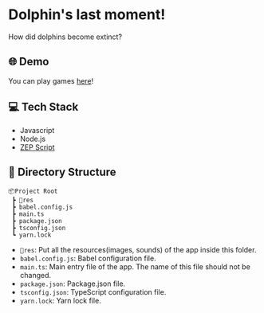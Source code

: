 # Dolphin's last moment!

How did dolphins become extinct?


## 🌐 Demo
You can play games [here](https://zep.us/play/2YqEKe)!

## 💻 Tech Stack
- Javascript
- Node.js
- [ZEP Script](https://docs-kr.zep.us/creator/zep-script)


## 📁 Directory Structure

```
📦Project Root
 ┣ 📂res
 ┣ babel.config.js
 ┣ main.ts
 ┣ package.json
 ┣ tsconfig.json
 ┗ yarn.lock
```

- `📂res`: Put all the resources(images, sounds) of the app inside this folder.
- `babel.config.js`: Babel configuration file.
- `main.ts`: Main entry file of the app. The name of this file should not be changed.
- `package.json`: Package.json file.
- `tsconfig.json`: TypeScript configuration file.
- `yarn.lock`: Yarn lock file.


